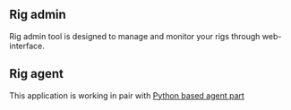 ## Rig admin

Rig admin tool is designed to manage and monitor your rigs through web-interface.

## Rig agent

This application is working in pair with [Python based agent part](https://github.com/paalomnikdev/client)

